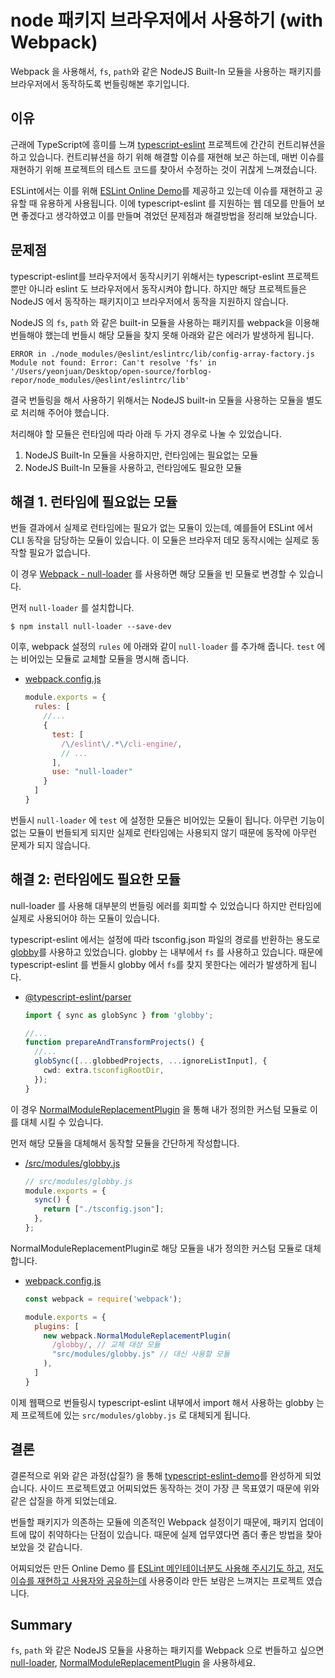 # node 패키지 브라우저에서 사용하기 (with Webpack)

Webpack 을 사용해서, `fs`, `path`와 같은 NodeJS Built-In 모듈을 사용하는 패키지를 브라우저에서 동작하도록 번들링해본 후기입니다.  

## 이유

근래에 TypeScript에 흥미를 느껴 [typescript-eslint](https://github.com/typescript-eslint/typescript-eslint) 프로젝트에 간간히 컨트리뷰션을 하고 있습니다.
컨트리뷰션을 하기 위해 해결할 이슈를 재현해 보곤 하는데, 매번 이슈를 재현하기 위해 프로젝트의 테스트 코드를 찾아서 수정하는 것이 귀찮게 느껴졌습니다.

ESLint에서는 이를 위해 [ESLint Online Demo](https://eslint.org/demo)를 제공하고 있는데 이슈를 재현하고 공유할 때 유용하게 사용됩니다. 이에 typescript-eslint 를 지원하는 웹 데모를 만들어 보면 좋겠다고 생각하였고 이를 만들며 겪었던 문제점과 해결방법을 정리해 보았습니다.

## 문제점

typescript-eslint를 브라우저에서 동작시키기 위해서는 typescript-eslint 프로젝트 뿐만 아니라 eslint 도 브라우저에서 동작시켜야 합니다. 하지만 해당 프로젝트들은 NodeJS 에서 동작하는 패키지이고 브라우저에서 동작을 지원하지 않습니다.

NodeJS 의 `fs`, `path` 와 같은 built-in 모듈을 사용하는 패키지를 webpack을 이용해 번들해야 했는데 번들시 해당 모듈을 찾지 못해 아래와 같은 에러가 발생하게 됩니다.

```
ERROR in ./node_modules/@eslint/eslintrc/lib/config-array-factory.js
Module not found: Error: Can't resolve 'fs' in '/Users/yeonjuan/Desktop/open-source/forblog-repor/node_modules/@eslint/eslintrc/lib'
```

결국 번들링을 해서 사용하기 위해서는 NodeJS built-in 모듈을 사용하는 모듈을 별도로 처리해 주어야 했습니다.

처리해야 할 모듈은 런타임에 따라 아래 두 가지 경우로 나눌 수 있었습니다.

1. NodeJS Built-In 모듈을 사용하지만, 런타임에는 필요없는 모듈
2. NodeJS Built-In 모듈을 사용하고, 런타임에도 필요한 모듈

## 해결 1. 런타임에 필요없는 모듈

번들 결과에서 실제로 런타임에는 필요가 없는 모듈이 있는데, 예를들어 ESLint 에서 CLI 동작을 담당하는 모듈이 있습니다. 이 모듈은 브라우저 데모 동작시에는 실제로 동작할 필요가 없습니다.

이 경우 [Webpack - null-loader](https://webpack.js.org/loaders/null-loader/) 를 사용하면 해당 모듈을 빈 모듈로 변경할 수 있습니다.

먼저 `null-loader` 를 설치합니다.

```
$ npm install null-loader --save-dev
```

이후, webpack 설정의 `rules` 에 아래와 같이 `null-loader` 를 추가해 줍니다. `test` 에는 비어있는 모듈로 교체할 모듈을 명시해 줍니다.

- [webpack.config.js](https://github.com/yeonjuan/typescript-eslint-demo/blob/master/webpack.base.config.js#L20-L34)

    ```js
    module.exports = {
      rules: [
        //...
        {
          test: [
            /\/eslint\/.*\/cli-engine/,
            // ...
          ],
          use: "null-loader"
        }
      ]
    }
    ```

번들시 `null-loader` 에 `test` 에 설정한 모듈은 비어있는 모듈이 됩니다. 아무런 기능이 없는 모듈이 번들되게 되지만 실제로 런타임에는 사용되지 않기 때문에 동작에 아무런 문제가 되지 않습니다.

## 해결 2: 런타임에도 필요한 모듈

null-loader 를 사용해 대부분의 번들링 에러를 회피할 수 있었습니다 하지만 런타임에 실제로 사용되어야 하는 모듈이 있습니다.

typescript-eslint 에서는 설정에 따라 tsconfig.json 파일의 경로를 반환하는 용도로 [globby](https://www.npmjs.com/package/globby)를 사용하고 있었습니다. globby 는 내부에서 `fs` 를 사용하고 있습니다. 때문에 typescript-eslint 를 번들시  globby 에서 `fs`를 찾지 못한다는 에러가 발생하게 됩니다.

 - [@typescript-eslint/parser](https://github.com/typescript-eslint/typescript-eslint/blob/90a587845088da1b205e4d7d77dbc3f9447b1c5a/packages/typescript-estree/src/parser.ts)
    ```ts
    import { sync as globSync } from 'globby';

    //...
    function prepareAndTransformProjects() {
      //...
      globSync([...globbedProjects, ...ignoreListInput], {
        cwd: extra.tsconfigRootDir,
      });
    }
    ```

이 경우 [NormalModuleReplacementPlugin](https://webpack.js.org/plugins/normal-module-replacement-plugin/) 을 통해 내가 정의한 커스텀 모듈로 이를 대체 시킬 수 있습니다.

먼저 해당 모듈을 대체해서 동작할 모듈을 간단하게 작성합니다.
- [/src/modules/globby.js](https://github.com/typescript-eslint/typescript-eslint/blob/90a587845088da1b205e4d7d77dbc3f9447b1c5a/packages/typescript-estree/src/parser.ts#L2)

  ```js
  // src/modules/globby.js
  module.exports = {
    sync() {
      return ["./tsconfig.json"];
    },
  };
  ```

NormalModuleReplacementPlugin로 해당 모듈을 내가 정의한 커스텀 모듈로 대체합니다.

- [webpack.config.js](https://github.com/yeonjuan/typescript-eslint-demo/blob/master/webpack.base.config.js#L76-L78)

  ```js
  const webpack = require('webpack');

  module.exports = {
    plugins: [
      new webpack.NormalModuleReplacementPlugin(
        /globby/, // 교체 대상 모듈
        "src/modules/globby.js" // 대신 사용할 모듈
      ),
    ]
  }
  ```

이제 웹팩으로 번들링시 typescript-eslint 내부에서 import 해서 사용하는 globby 는 제 프로젝트에 있는 `src/modules/globby.js` 로 대체되게 됩니다.

## 결론

결론적으로 위와 같은 과정(삽질?) 을 통해 [typescript-eslint-demo](https://github.com/yeonjuan/typescript-eslint-demo)를 완성하게 되었습니다.
사이드 프로젝트였고 어찌되었든 동작하는 것이 가장 큰 목표였기 때문에 위와 같은 삽질을 하게 되었는데요.

번들할 패키지가 의존하는 모듈에 의존적인 Webpack 설정이기 때문에, 패키지 업데이트에 많이 취약하다는 단점이 있습니다. 때문에 실제 업무였다면 좀더 좋은 방법을 찾아보았을 것 같습니다.

어찌되었든 만든 Online Demo 를 [ESLint 메인테이너분도 사용해 주시기도 하고](https://github.com/eslint/eslint/issues/13758#issuecomment-709353258), [저도 이슈를 재현하고 사용자와 공유하는데](https://github.com/typescript-eslint/typescript-eslint/issues/2703#issuecomment-715685452) 사용중이라 만든 보람은 느껴지는 프로젝트 였습니다.


## Summary

`fs`, `path` 와 같은 NodeJS 모듈을 사용하는 패키지를 Webpack 으로 번들하고 싶으면 [null-loader](), [NormalModuleReplacementPlugin](https://webpack.js.org/plugins/normal-module-replacement-plugin/) 을 사용하세요.